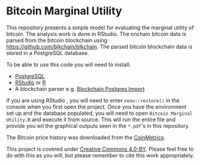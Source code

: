 # Bitcoin Marginal Utility

This repository presents a simple model for evaluating the marginal utility of bitcoin.
The analysis work is done in RStudio.
The onchain bitcoin data is parsed from the bitcoin blockchain using <https://github.com/blkchain/blkchain>.
The parsed bitcoin blockchain data is stored in a PostgreSQL database.

To be able to use this code you will need to install:

- [PostgreSQL](https://www.postgresql.org/download/)
- [RStudio](https://www.rstudio.com/products/rstudio/download/) or [R](https://www.r-project.org/)
- A blockchain parser e.g. [Blockchain Postgres Import](https://github.com/blkchain/blkchain)

If you are using RStudio , you will need to enter `renv::restore()` in the console when you first open the project.
Once you have the environment set up and the database populated, you will need to open `Bitcoin Marginal Utility.R` and execute it from source.
This will run the entire file and provide you wil the graphical outputs seen in the `*.pdf`'s in this repository.

The Bitcoin price history was downloaded from the [CoinMetrics](https://community-api.coinmetrics.io/).

This project is covered under [Creative Commons 4.0-BY](https://creativecommons.org/licenses/by/4.0/legalcode).
Please feel free to do with this as you will, but please remember to cite this work appropriately.
